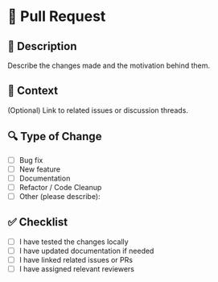 # 🚀 Pull Request

## 📄 Description
Describe the changes made and the motivation behind them.

## 🧠 Context
(Optional) Link to related issues or discussion threads.

## 🔍 Type of Change
- [ ] Bug fix 
- [ ] New feature 
- [ ] Documentation 
- [ ] Refactor / Code Cleanup 
- [ ] Other (please describe):

## ✅ Checklist
- [ ] I have tested the changes locally
- [ ] I have updated documentation if needed
- [ ] I have linked related issues or PRs
- [ ] I have assigned relevant reviewers